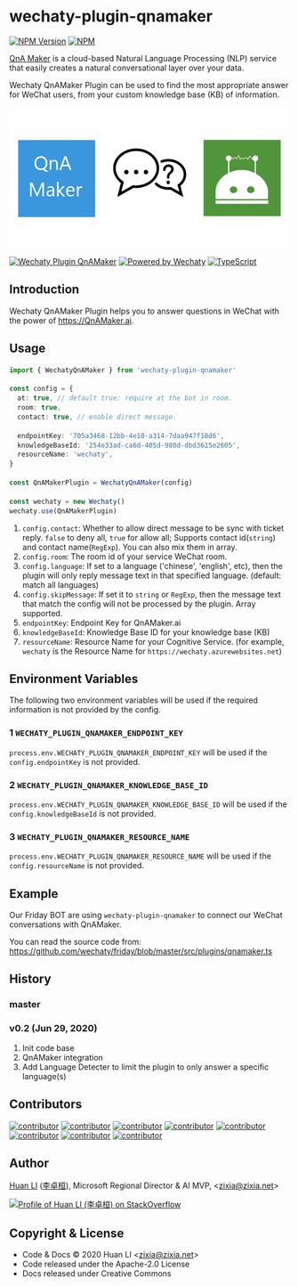 # wechaty-plugin-qnamaker

[![NPM Version](https://img.shields.io/npm/v/wechaty-plugin-qnamaker?color=brightgreen)](https://www.npmjs.com/package/wechaty-plugin-qnamaker)
[![NPM](https://github.com/wechaty/wechaty-plugin-qnamaker/workflows/NPM/badge.svg)](https://github.com/wechaty/wechaty-plugin-qnamaker/actions?query=workflow%3ANPM)

[QnA Maker](https://qnamaker.ai) is a cloud-based Natural Language Processing (NLP) service that easily creates a natural conversational layer over your data.

Wechaty QnAMaker Plugin can be used to find the most appropriate answer for WeChat users, from your custom knowledge base (KB) of information.

![Wechaty Plugin QnAMaker](docs/images/qnamaker-wechaty.png)

[![Wechaty Plugin QnAMaker](https://img.shields.io/badge/Wechaty%20Plugin-QnAMaker-brightgreen.svg)](https://github.com/wechaty/wechaty-plugin-qnamaker)
[![Powered by Wechaty](https://img.shields.io/badge/Powered%20By-Wechaty-brightgreen.svg)](https://github.com/Wechaty/wechaty)
[![TypeScript](https://img.shields.io/badge/%3C%2F%3E-TypeScript-blue.svg)](https://www.typescriptlang.org/)

## Introduction

Wechaty QnAMaker Plugin helps you to answer questions in WeChat with the power of <https://QnAMaker.ai>.

## Usage

```ts
import { WechatyQnAMaker } from 'wechaty-plugin-qnamaker'

const config = {
  at: true, // default true: require at the bot in room.
  room: true,
  contact: true, // enable direct message.

  endpointKey: '705a3468-12bb-4e10-a314-7daa947f18d6',
  knowledgeBaseId: '254e33ad-ca6d-405d-980d-dbd3615e2605',
  resourceName: 'wechaty',
}

const QnAMakerPlugin = WechatyQnAMaker(config)

const wechaty = new Wechaty()
wechaty.use(QnAMakerPlugin)
```

1. `config.contact`: Whether to allow direct message to be sync with ticket reply. `false` to deny all, `true` for allow all; Supports contact id(`string`) and contact name(`RegExp`). You can also mix them in array.
1. `config.room`: The room id of your service WeChat room.
1. `config.language`: If set to a language ('chinese', 'english', etc), then the plugin will only reply message text in that specified language. (default: match all languages)
1. `config.skipMessage`: If set it to `string` or `RegExp`, then the message text that match the config will not be processed by the plugin. Array supported.
1. `endpointKey`: Endpoint Key for QnAMaker.ai
1. `knowledgeBaseId`: Knowledge Base ID for your knowledge base (KB)
1. `resourceName`: Resource Name for your Cognitive Service. (for example, `wechaty` is the Resource Name for `https://wechaty.azurewebsites.net`)

## Environment Variables

The following two environment variables will be used if the required information is not provided by the config.

### 1 `WECHATY_PLUGIN_QNAMAKER_ENDPOINT_KEY`

`process.env.WECHATY_PLUGIN_QNAMAKER_ENDPOINT_KEY` will be used if the `config.endpointKey` is not provided.

### 2 `WECHATY_PLUGIN_QNAMAKER_KNOWLEDGE_BASE_ID`

`process.env.WECHATY_PLUGIN_QNAMAKER_KNOWLEDGE_BASE_ID` will be used if the `config.knowledgeBaseId` is not provided.

### 3 `WECHATY_PLUGIN_QNAMAKER_RESOURCE_NAME`

`process.env.WECHATY_PLUGIN_QNAMAKER_RESOURCE_NAME` will be used if the `config.resourceName` is not provided.

## Example

Our Friday BOT are using `wechaty-plugin-qnamaker` to connect our WeChat conversations with QnAMaker.

You can read the source code from: <https://github.com/wechaty/friday/blob/master/src/plugins/qnamaker.ts>

## History

### master

### v0.2 (Jun 29, 2020)

1. Init code base
1. QnAMaker integration
1. Add Language Detecter to limit the plugin to only answer a specific language(s)

## Contributors

[![contributor](https://sourcerer.io/fame/huan/wechaty/wechaty-plugin-qnamaker/images/0)](https://sourcerer.io/fame/huan/wechaty/wechaty-plugin-qnamaker/links/0)
[![contributor](https://sourcerer.io/fame/huan/wechaty/wechaty-plugin-qnamaker/images/1)](https://sourcerer.io/fame/huan/wechaty/wechaty-plugin-qnamaker/links/1)
[![contributor](https://sourcerer.io/fame/huan/wechaty/wechaty-plugin-qnamaker/images/2)](https://sourcerer.io/fame/huan/wechaty/wechaty-plugin-qnamaker/links/2)
[![contributor](https://sourcerer.io/fame/huan/wechaty/wechaty-plugin-qnamaker/images/3)](https://sourcerer.io/fame/huan/wechaty/wechaty-plugin-qnamaker/links/3)
[![contributor](https://sourcerer.io/fame/huan/wechaty/wechaty-plugin-qnamaker/images/4)](https://sourcerer.io/fame/huan/wechaty/wechaty-plugin-qnamaker/links/4)
[![contributor](https://sourcerer.io/fame/huan/wechaty/wechaty-plugin-qnamaker/images/5)](https://sourcerer.io/fame/huan/wechaty/wechaty-plugin-qnamaker/links/5)
[![contributor](https://sourcerer.io/fame/huan/wechaty/wechaty-plugin-qnamaker/images/6)](https://sourcerer.io/fame/huan/wechaty/wechaty-plugin-qnamaker/links/6)
[![contributor](https://sourcerer.io/fame/huan/wechaty/wechaty-plugin-qnamaker/images/7)](https://sourcerer.io/fame/huan/wechaty/wechaty-plugin-qnamaker/links/7)

## Author

[Huan LI](https://github.com/huan) ([李卓桓](http://linkedin.com/in/zixia)),
Microsoft Regional Director & AI MVP, \<zixia@zixia.net\>

[![Profile of Huan LI (李卓桓) on StackOverflow](https://stackexchange.com/users/flair/265499.png)](https://stackexchange.com/users/265499)

## Copyright & License

* Code & Docs © 2020 Huan LI \<zixia@zixia.net\>
* Code released under the Apache-2.0 License
* Docs released under Creative Commons
